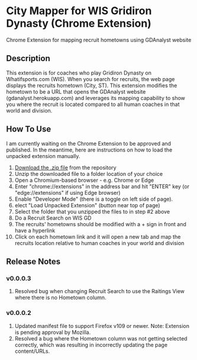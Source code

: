 # City Mapper for WIS Gridiron Dynasty (Chrome Extension)
Chrome Extension for mapping recruit hometowns using GDAnalyst website

## Description
This extension is for coaches who play Gridiron Dynasty on Whatifsports.com (WIS). When you search for recruits, the web page displays the recruits hometown (City, ST). This extension modifies the hometown to be a URL that opens the GDAnalyst website (gdanalyst.herokuapp.com) and leverages its mapping capability to show you where the recruit is located compared to all human coaches in that world and division.

## How To Use
I am currently waiting on the Chrome Extension to be approved and published. In the meantime, here are instructions on how to load the unpacked extension manually.

1. [Download the .zip file](https://github.com/ebzimny01/gd_chromium_ext/blob/master/gd_chromium_ext.zip) from the repository
2. Unzip the downloaded file to a folder location of your choice
3. Open a Chromium-based browser - e.g. Chrome or Edge
4. Enter "chrome://extensions" in the address bar and hit "ENTER" key (or "edge://extensions" if using Edge browser)
5. Enable "Developer Mode" (there is a toggle on left side of page).
6. elect "Load Unpacked Extension" (button near top of page)
7. Select the folder that you unzipped the files to in step #2 above
8. Do a Recruit Search on WIS GD
9. The recruits' hometowns should be modified with a + sign in front and have a hyperlink
10. Click on each hometown link and it will open a new tab and map the recruits location relative to human coaches in your world and division

## Release Notes
### v0.0.0.3
1. Resolved bug when changing Recruit Search to use the Raitings View where there is no Hometown column.

### v0.0.0.2
1. Updated manifest file to support Firefox v109 or newer. Note: Extension is pending approval by Mozilla.
2. Resolved a bug where the Hometown column was not getting selected correctly, which was resulting in incorrectly updating the page content/URLs.
